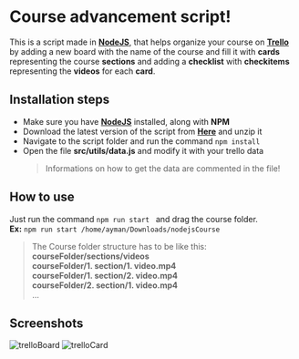 # Course advancement script!

This is a script made in **[NodeJS](https://nodejs.org/)**, that helps organize your course on **[Trello](https://trello.com/)** by adding a new board with the name of the course and fill it with **cards** representing the course **sections** and adding a **checklist** with **checkitems** representing the **videos** for each **card**.

## Installation steps

- Make sure you have **[NodeJS](https://nodejs.org/)** installed, along with **NPM**
- Download the latest version of the script from **[Here](https://github.com/aymanelya/course-advancement-script/archive/master.zip)** and unzip it
- Navigate to the script folder and run the command `npm install`
- Open the file **src/utils/data.js** and modify it with your trello data
  > Informations on how to get the data are commented in the file!

## How to use

Just run the command `npm run start ` and drag the course folder.  
**Ex:** `npm run start /home/ayman/Downloads/nodejsCourse`

> The Course folder structure has to be like this: **courseFolder/sections/videos**  
> **courseFolder/1. section/1. video.mp4**  
> **courseFolder/1. section/2. video.mp4**  
> **courseFolder/2. section/1. video.mp4**  
> ...

## Screenshots

![trelloBoard](https://i.imgur.com/DQzhlpL.png)
![trelloCard](https://i.imgur.com/dx42DeT.png)
